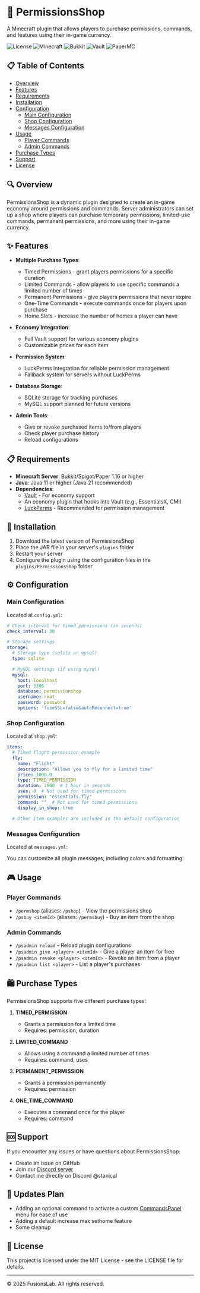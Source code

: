 # 🛒 PermissionsShop

A Minecraft plugin that allows players to purchase permissions, commands, and features using their in-game currency.

![License](https://img.shields.io/badge/license-MIT-blue)
![Minecraft](https://img.shields.io/badge/Minecraft-1.16%2B-brightgreen)
![Bukkit](https://img.shields.io/badge/API-Bukkit-yellow)
![Vault](https://img.shields.io/badge/API-Vault-orange)
![PaperMC](https://img.shields.io/badge/API-PaperMC-pink)

## 📋 Table of Contents
- [Overview](#-overview)
- [Features](#-features)
- [Requirements](#-requirements)
- [Installation](#-installation)
- [Configuration](#-configuration)
    - [Main Configuration](#main-configuration)
    - [Shop Configuration](#shop-configuration)
    - [Messages Configuration](#messages-configuration)
- [Usage](#-usage)
    - [Player Commands](#player-commands)
    - [Admin Commands](#admin-commands)
- [Purchase Types](#-purchase-types)
- [Support](#-support)
- [License](#-license)

## 🔍 Overview

PermissionsShop is a dynamic plugin designed to create an in-game economy around permissions and commands. Server administrators can set up a shop where players can purchase temporary permissions, limited-use commands, permanent permissions, and more using their in-game currency.

## ✨ Features

- **Multiple Purchase Types**:
    - Timed Permissions - grant players permissions for a specific duration
    - Limited Commands - allow players to use specific commands a limited number of times
    - Permanent Permissions - give players permissions that never expire
    - One-Time Commands - execute commands once for players upon purchase
    - Home Slots - increase the number of homes a player can have

- **Economy Integration**:
    - Full Vault support for various economy plugins
    - Customizable prices for each item

- **Permission System**:
    - LuckPerms integration for reliable permission management
    - Fallback system for servers without LuckPerms

- **Database Storage**:
    - SQLite storage for tracking purchases
    - MySQL support planned for future versions

- **Admin Tools**:
    - Give or revoke purchased items to/from players
    - Check player purchase history
    - Reload configurations

## 📋 Requirements

- **Minecraft Server**: Bukkit/Spigot/Paper 1.16 or higher
- **Java**: Java 11 or higher (Java 21 recommended)
- **Dependencies**:
    - [Vault](https://www.spigotmc.org/resources/vault.34315/) - For economy support
    - An economy plugin that hooks into Vault (e.g., EssentialsX, CMI)
    - [LuckPerms](https://luckperms.net/) - Recommended for permission management

## 💾 Installation

1. Download the latest version of PermissionsShop
2. Place the JAR file in your server's `plugins` folder
3. Restart your server
4. Configure the plugin using the configuration files in the `plugins/PermissionsShop` folder

## ⚙️ Configuration

### Main Configuration
Located at `config.yml`:

```yaml
# Check interval for timed permissions (in seconds)
check_interval: 30

# Storage settings
storage:
  # Storage type (sqlite or mysql)
  type: sqlite

  # MySQL settings (if using mysql)
  mysql:
    host: localhost
    port: 3306
    database: permissionshop
    username: root
    password: password
    options: '?useSSL=false&autoReconnect=true'
```

### Shop Configuration
Located at `shop.yml`:

```yaml
items:
  # Timed flight permission example
  fly:
    name: "Flight"
    description: "Allows you to fly for a limited time"
    price: 1000.0
    type: TIMED_PERMISSION
    duration: 3600  # 1 hour in seconds
    uses: 0  # Not used for timed permissions
    permission: "essentials.fly"
    command: ""  # Not used for timed permissions
    display_in_shop: true

  # Other item examples are included in the default configuration
```

### Messages Configuration
Located at `messages.yml`:

You can customize all plugin messages, including colors and formatting.

## 🎮 Usage

### Player Commands

- `/permshop` (aliases: `/pshop`) - View the permissions shop
- `/psbuy <itemId>` (aliases: `/permsbuy`) - Buy an item from the shop

### Admin Commands

- `/psadmin reload` - Reload plugin configurations
- `/psadmin give <player> <itemId>` - Give a player an item for free
- `/psadmin revoke <player> <itemId>` - Revoke an item from a player
- `/psadmin list <player>` - List a player's purchases

## 🛍️ Purchase Types

PermissionsShop supports five different purchase types:

1. **TIMED_PERMISSION**
    - Grants a permission for a limited time
    - Requires: permission, duration

2. **LIMITED_COMMAND**
    - Allows using a command a limited number of times
    - Requires: command, uses

3. **PERMANENT_PERMISSION**
    - Grants a permission permanently
    - Requires: permission

4. **ONE_TIME_COMMAND**
    - Executes a command once for the player
    - Requires: command


## 🆘 Support

If you encounter any issues or have questions about PermissionsShop:

- Create an issue on GitHub
- Join our [Discord server](https://discord.gg/zA4MG5whmp)
- Contact me directly on Discord @stanical
## 🔮 Updates Plan
- Adding an optional command to activate a custom [CommandsPanel](https://www.spigotmc.org/resources/commandpanels.67788/) menu for ease of use
- Adding a default increase max sethome feature
- Some cleanup
## 📜 License

This project is licensed under the MIT License - see the LICENSE file for details.

---

© 2025 FusionsLab. All rights reserved.
